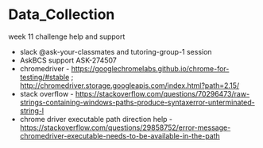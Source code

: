 # Data_Collection
week 11 challenge
help and support
 - slack @ask-your-classmates and tutoring-group-1 session
 - AskBCS support ASK-274507
 - chromedriver - https://googlechromelabs.github.io/chrome-for-testing/#stable ; http://chromedriver.storage.googleapis.com/index.html?path=2.15/ 
 - stack overflow - https://stackoverflow.com/questions/70296473/raw-strings-containing-windows-paths-produce-syntaxerror-unterminated-string-l
 - chrome driver executable path direction help - https://stackoverflow.com/questions/29858752/error-message-chromedriver-executable-needs-to-be-available-in-the-path
